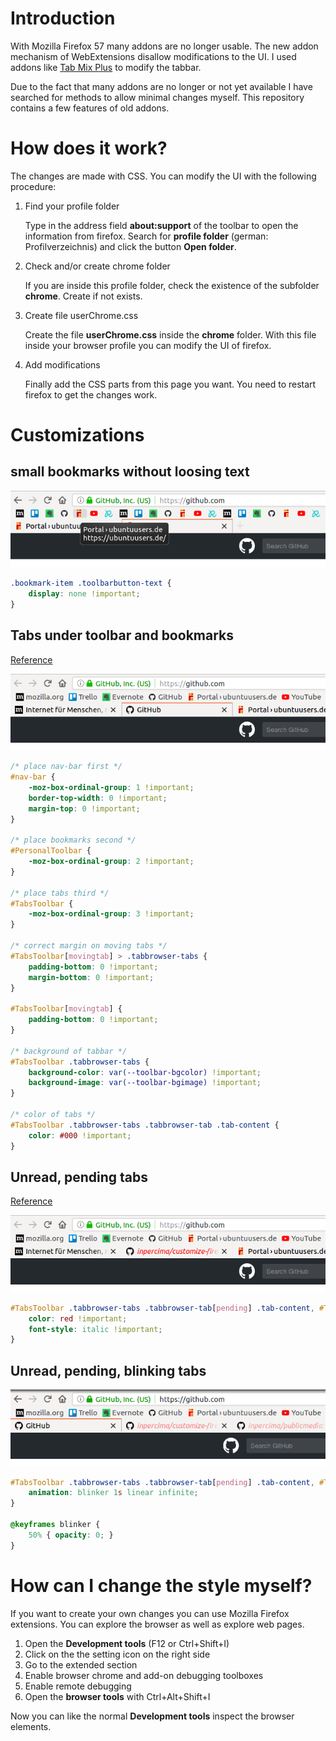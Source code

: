 # Introduction
With Mozilla Firefox 57 many addons are no longer usable.
The new addon mechanism of WebExtensions disallow modifications to the UI.
I used addons like [Tab Mix Plus](https://addons.mozilla.org/de/firefox/addon/tab-mix-plus/) to modify the tabbar.

Due to the fact that many addons are no longer or not yet available I have searched for methods to allow minimal changes myself.
This repository contains a few features of old addons.

# How does it work?
The changes are made with CSS.
You can modify the UI with the following procedure:

1. Find your profile folder

   Type in the address field **about:support** of the toolbar to open the information from firefox.
   Search for **profile folder** (german: Profilverzeichnis) and click the button **Open folder**.

2. Check and/or create chrome folder

   If you are inside this profile folder, check the existence of the subfolder **chrome**.
   Create if not exists.

3. Create file userChrome.css

   Create the file **userChrome.css** inside the **chrome** folder.
   With this file inside your browser profile you can modify the UI of firefox.

4. Add modifications

   Finally add the CSS parts from this page you want.
   You need to restart firefox to get the changes work.

# Customizations

## small bookmarks without loosing text

![](https://github.com/inpercima/customize-firefox/blob/master/images/bookmark-small.png)

```css
.bookmark-item .toolbarbutton-text {
    display: none !important;
}
```

## Tabs under toolbar and bookmarks
[Reference](https://support.mozilla.org/de/questions/1185426)

![](https://github.com/inpercima/customize-firefox/blob/master/images/tab-bottom.png)

```css
/* place nav-bar first */
#nav-bar {
    -moz-box-ordinal-group: 1 !important;
    border-top-width: 0 !important;
    margin-top: 0 !important;
}

/* place bookmarks second */
#PersonalToolbar {
    -moz-box-ordinal-group: 2 !important;
}

/* place tabs third */
#TabsToolbar {
    -moz-box-ordinal-group: 3 !important;
}

/* correct margin on moving tabs */
#TabsToolbar[movingtab] > .tabbrowser-tabs {
    padding-bottom: 0 !important;
    margin-bottom: 0 !important;
}

#TabsToolbar[movingtab] {
    padding-bottom: 0 !important;
}

/* background of tabbar */
#TabsToolbar .tabbrowser-tabs {
    background-color: var(--toolbar-bgcolor) !important;
    background-image: var(--toolbar-bgimage) !important;
}

/* color of tabs */
#TabsToolbar .tabbrowser-tabs .tabbrowser-tab .tab-content {
    color: #000 !important;
}
```

## Unread, pending tabs
[Reference](https://developer.mozilla.org/en-US/docs/Mozilla/Tech/XUL/tab)

![](https://github.com/inpercima/customize-firefox/blob/master/images/tab-unread-pending.png)

```css
#TabsToolbar .tabbrowser-tabs .tabbrowser-tab[pending] .tab-content, #TabsToolbar .tabbrowser-tabs .tabbrowser-tab[unread] .tab-content {
    color: red !important;
    font-style: italic !important;
}
```

## Unread, pending, blinking tabs

![](https://github.com/inpercima/customize-firefox/blob/master/images/tab-unread-pending-blinking.gif)

```css
#TabsToolbar .tabbrowser-tabs .tabbrowser-tab[pending] .tab-content, #TabsToolbar .tabbrowser-tabs .tabbrowser-tab[unread] .tab-content {
    animation: blinker 1s linear infinite;
}

@keyframes blinker {
    50% { opacity: 0; }
}
```

# How can I change the style myself?
If you want to create your own changes you can use Mozilla Firefox extensions.
You can explore the browser as well as explore web pages.

1. Open the **Development tools** (F12 or Ctrl+Shift+I)
2. Click on the the setting icon on the right side
3. Go to the extended section
4. Enable browser chrome and add-on debugging toolboxes
5. Enable remote debugging
6. Open the **browser tools** with Ctrl+Alt+Shift+I

Now you can like the normal **Development tools** inspect the browser elements.
